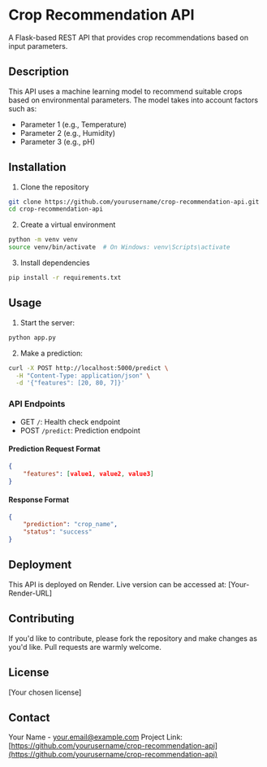 # Crop Recommendation API

A Flask-based REST API that provides crop recommendations based on input parameters.

## Description

This API uses a machine learning model to recommend suitable crops based on environmental parameters. The model takes into account factors such as:
- Parameter 1 (e.g., Temperature)
- Parameter 2 (e.g., Humidity)
- Parameter 3 (e.g., pH)

## Installation

1. Clone the repository
```bash
git clone https://github.com/yourusername/crop-recommendation-api.git
cd crop-recommendation-api
```

2. Create a virtual environment
```bash
python -m venv venv
source venv/bin/activate  # On Windows: venv\Scripts\activate
```

3. Install dependencies
```bash
pip install -r requirements.txt
```

## Usage

1. Start the server:
```bash
python app.py
```

2. Make a prediction:
```bash
curl -X POST http://localhost:5000/predict \
  -H "Content-Type: application/json" \
  -d '{"features": [20, 80, 7]}'
```

### API Endpoints

- GET `/`: Health check endpoint
- POST `/predict`: Prediction endpoint

#### Prediction Request Format
```json
{
    "features": [value1, value2, value3]
}
```

#### Response Format
```json
{
    "prediction": "crop_name",
    "status": "success"
}
```

## Deployment

This API is deployed on Render. Live version can be accessed at:
[Your-Render-URL]

## Contributing

If you'd like to contribute, please fork the repository and make changes as you'd like. Pull requests are warmly welcome.

## License

[Your chosen license]

## Contact

Your Name - your.email@example.com
Project Link: [https://github.com/yourusername/crop-recommendation-api](https://github.com/yourusername/crop-recommendation-api)